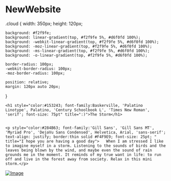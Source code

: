 


# NewWebsite
<html lang="en">
<head>
<meta charset="UTF-8">
<title>The Storm</title>
<style>
	
body {
	background-color:#B4B8AB;
}
</style> 
	
</head>

<body>
	

.cloud {
	width: 350px; height: 120px;
	
	background: #f2f9fe;
	background: linear-gradient(top, #f2f9fe 5%, #d6f0fd 100%);
	background: -webkit-linear-gradient(top, #f2f9fe 5%, #d6f0fd 100%);
	background: -moz-linear-gradient(top, #f2f9fe 5%, #d6f0fd 100%);
	background: -ms-linear-gradient(top, #f2f9fe 5%, #d6f0fd 100%);
	background: -o-linear-gradient(top, #f2f9fe 5%, #d6f0fd 100%);
	
	border-radius: 100px;
	-webkit-border-radius: 100px;
	-moz-border-radius: 100px;
	
	position: relative;
	margin: 120px auto 20px;
}

	
	<h1 style="color:#153243; font-family:Baskerville, 'Palatino Linotype', Palatino, 'Century Schoolbook L', 'Times New Roman', 'serif'; font-size: 75pt" title=":)">The Storm</h1>
	
	
	<p style="color:#284B63; font-family:'Gill Sans', 'Gill Sans MT', 'Myriad Pro', 'DejaVu Sans Condensed', Helvetica, Arial, 'sans-serif'; text-align: justify; border:thin solid #F4F9E9; font-size: 25pt; " title="I hope you are having a good day">	When I am stressed I like to imagine myself in a storm. Listening to the sounds of birds and the leaves being blown by the wind, and maybe even the sound of rain grounds me in the moment. It reminds of my true want in life: to run off and live in the forest away from society. Relax in this mini storm.</p>


<a href="https://youtu.be/M3_bxPv34Ew">![Image](https://user-images.githubusercontent.com/83561106/117067476-10e14e00-acf8-11eb-8875-5233e3ee71c1.jpg)
</a>

	
</body>

</html>
